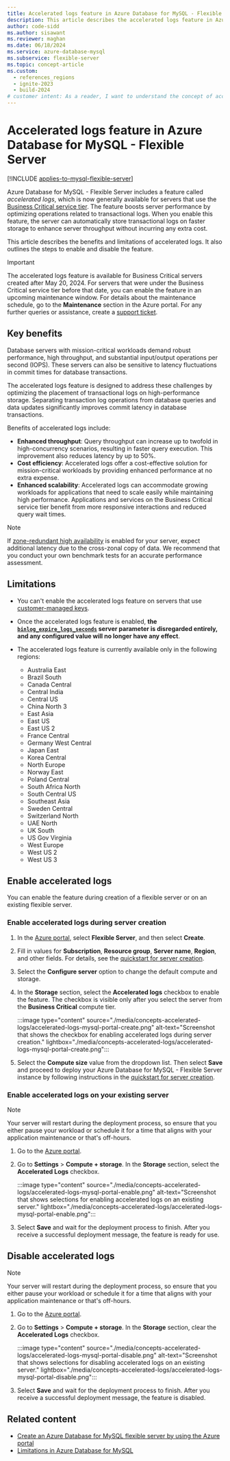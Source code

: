 ```yaml
---
title: Accelerated logs feature in Azure Database for MySQL - Flexible Server
description: This article describes the accelerated logs feature in Azure Database for MySQL - Flexible Server and its benefits for high-performance workloads.
author: code-sidd
ms.author: sisawant
ms.reviewer: maghan
ms.date: 06/18/2024
ms.service: azure-database-mysql
ms.subservice: flexible-server
ms.topic: concept-article
ms.custom:
  - references_regions
  - ignite-2023
  - build-2024
# customer intent: As a reader, I want to understand the concept of accelerated logs in Azure Database for MySQL - Flexible Server.
---
```


# Accelerated logs feature in Azure Database for MySQL - Flexible Server

[!INCLUDE [applies-to-mysql-flexible-server](../includes/applies-to-mysql-flexible-server.md)]

Azure Database for MySQL - Flexible Server includes a feature called *accelerated logs*, which is now generally available for servers that use the [Business Critical service tier](./concepts-service-tiers-storage.md). The feature boosts server performance by optimizing operations related to transactional logs. When you enable this feature, the server can automatically store transactional logs on faster storage to enhance server throughput without incurring any extra cost.

This article describes the benefits and limitations of accelerated logs. It also outlines the steps to enable and disable the feature.  

> [!IMPORTANT]  
> The accelerated logs feature is available for Business Critical servers created after May 20, 2024. For servers that were under the Business Critical service tier before that date, you can enable the feature in an upcoming maintenance window. For details about the maintenance schedule, go to the **Maintenance** section in the Azure portal. For any further queries or assistance, create a [support ticket](https://azure.microsoft.com/support/create-ticket/).

## Key benefits

Database servers with mission-critical workloads demand robust performance, high throughput, and substantial input/output operations per second (IOPS). These servers can also be sensitive to latency fluctuations in commit times for database transactions.

The accelerated logs feature is designed to address these challenges by optimizing the placement of transactional logs on high-performance storage. Separating transaction log operations from database queries and data updates significantly improves commit latency in database transactions.

Benefits of accelerated logs include:

- **Enhanced throughput**: Query throughput can increase up to twofold in high-concurrency scenarios, resulting in faster query execution. This improvement also reduces latency by up to 50%.
- **Cost efficiency**: Accelerated logs offer a cost-effective solution for mission-critical workloads by providing enhanced performance at no extra expense.
- **Enhanced scalability**: Accelerated logs can accommodate growing workloads for applications that need to scale easily while maintaining high performance. Applications and services on the Business Critical service tier benefit from more responsive interactions and reduced query wait times.

> [!NOTE]  
> If [zone-redundant high availability](./concepts-high-availability.md) is enabled for your server, expect additional latency due to the cross-zonal copy of data. We recommend that you conduct your own benchmark tests for an accurate performance assessment.

## Limitations

- You can't enable the accelerated logs feature on servers that use [customer-managed keys](./concepts-customer-managed-key.md).

- Once the accelerated logs feature is enabled, **the [`binlog_expire_logs_seconds`](https://dev.mysql.com/doc/refman/8.0/en/replication-options-binary-log.html#sysvar_binlog_expire_logs_seconds) server parameter is disregarded entirely, and any configured value will no longer have any effect**.

- The accelerated logs feature is currently available only in the following regions:

  - Australia East
  - Brazil South
  - Canada Central
  - Central India
  - Central US
  - China North 3
  - East Asia
  - East US
  - East US 2
  - France Central
  - Germany West Central
  - Japan East
  - Korea Central
  - North Europe
  - Norway East
  - Poland Central
  - South Africa North
  - South Central US
  - Southeast Asia
  - Sweden Central
  - Switzerland North
  - UAE North
  - UK South
  - US Gov Virginia
  - West Europe
  - West US 2
  - West US 3

## Enable accelerated logs

You can enable the feature during creation of a flexible server or on an existing flexible server.

### Enable accelerated logs during server creation

1. In the [Azure portal](https://portal.azure.com/), select **Flexible Server**, and then select **Create**.

2. Fill in values for **Subscription**, **Resource group**, **Server name**, **Region**, and other fields. For details, see the [quickstart for server creation](./quickstart-create-server-portal.md).

3. Select the **Configure server** option to change the default compute and storage.

4. In the **Storage** section, select the **Accelerated logs** checkbox to enable the feature. The checkbox is visible only after you select the server from the **Business Critical** compute tier.

    :::image type="content" source="./media/concepts-accelerated-logs/accelerated-logs-mysql-portal-create.png" alt-text="Screenshot that shows the checkbox for enabling accelerated logs during server creation." lightbox="./media/concepts-accelerated-logs/accelerated-logs-mysql-portal-create.png":::

5. Select the **Compute size** value from the dropdown list. Then select **Save** and proceed to deploy your Azure Database for MySQL - Flexible Server instance by following instructions in the [quickstart for server creation](./quickstart-create-server-portal.md).

### Enable accelerated logs on your existing server

> [!NOTE]  
> Your server will restart during the deployment process, so ensure that you either pause your workload or schedule it for a time that aligns with your application maintenance or that's off-hours.

1. Go to the [Azure portal](https://portal.azure.com/).

2. Go to **Settings** > **Compute + storage**. In the **Storage** section, select the **Accelerated Logs** checkbox.

    :::image type="content" source="./media/concepts-accelerated-logs/accelerated-logs-mysql-portal-enable.png" alt-text="Screenshot that shows selections for enabling accelerated logs on an existing server." lightbox="./media/concepts-accelerated-logs/accelerated-logs-mysql-portal-enable.png":::

3. Select **Save** and wait for the deployment process to finish. After you receive a successful deployment message, the feature is ready for use.

## Disable accelerated logs

> [!NOTE]  
> Your server will restart during the deployment process, so ensure that you either pause your workload or schedule it for a time that aligns with your application maintenance or that's off-hours.

1. Go to the [Azure portal](https://portal.azure.com/).

2. Go to **Settings** > **Compute + storage**. In the **Storage** section, clear the **Accelerated Logs** checkbox.

    :::image type="content" source="./media/concepts-accelerated-logs/accelerated-logs-mysql-portal-disable.png" alt-text="Screenshot that shows selections for disabling accelerated logs on an existing server." lightbox="./media/concepts-accelerated-logs/accelerated-logs-mysql-portal-disable.png":::

3. Select **Save** and wait for the deployment process to finish. After you receive a successful deployment message, the feature is disabled.

## Related content

- [Create an Azure Database for MySQL flexible server by using the Azure portal](quickstart-create-server-portal.md)
- [Limitations in Azure Database for MySQL](concepts-limitations.md)
